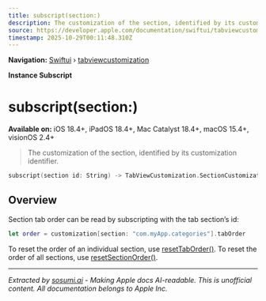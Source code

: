```yaml
---
title: subscript(section:)
description: The customization of the section, identified by its customization identifier.
source: https://developer.apple.com/documentation/swiftui/tabviewcustomization/subscript(section:)
timestamp: 2025-10-29T00:11:48.310Z
---
```


**Navigation:** [Swiftui](/documentation/swiftui) › [tabviewcustomization](/documentation/swiftui/tabviewcustomization)

**Instance Subscript**

# subscript(section:)

**Available on:** iOS 18.4+, iPadOS 18.4+, Mac Catalyst 18.4+, macOS 15.4+, visionOS 2.4+

> The customization of the section, identified by its customization identifier.

```swift
subscript(section id: String) -> TabViewCustomization.SectionCustomization { get set }
```

## Overview

Section tab order can be read by subscripting with the tab section’s id:

```swift
let order = customization[section: "com.myApp.categories"].tabOrder
```

To reset the order of an individual section, use [resetTabOrder()](/documentation/swiftui/tabviewcustomization/sectioncustomization/resettaborder()). To reset the order of all sections, use [resetSectionOrder()](/documentation/swiftui/tabviewcustomization/resetsectionorder()).

---

*Extracted by [sosumi.ai](https://sosumi.ai) - Making Apple docs AI-readable.*
*This is unofficial content. All documentation belongs to Apple Inc.*
